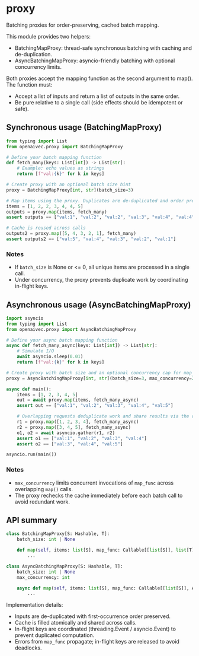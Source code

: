 # proxy

Batching proxies for order-preserving, cached batch mapping.

This module provides two helpers:

- BatchingMapProxy: thread-safe synchronous batching with caching and de-duplication.
- AsyncBatchingMapProxy: asyncio-friendly batching with optional concurrency limits.

Both proxies accept the mapping function as the second argument to map(). The function must:

- Accept a list of inputs and return a list of outputs in the same order.
- Be pure relative to a single call (side effects should be idempotent or safe).

## Synchronous usage (BatchingMapProxy)

```python
from typing import List
from openaivec.proxy import BatchingMapProxy

# Define your batch mapping function
def fetch_many(keys: List[int]) -> List[str]:
    # Example: echo values as strings
    return [f"val:{k}" for k in keys]

# Create proxy with an optional batch size hint
proxy = BatchingMapProxy[int, str](batch_size=3)

# Map items using the proxy. Duplicates are de-duplicated and order preserved.
items = [1, 2, 2, 3, 4, 4, 5]
outputs = proxy.map(items, fetch_many)
assert outputs == ["val:1", "val:2", "val:2", "val:3", "val:4", "val:4", "val:5"]

# Cache is reused across calls
outputs2 = proxy.map([5, 4, 3, 2, 1], fetch_many)
assert outputs2 == ["val:5", "val:4", "val:3", "val:2", "val:1"]
```

### Notes

- If `batch_size` is None or <= 0, all unique items are processed in a single call.
- Under concurrency, the proxy prevents duplicate work by coordinating in-flight keys.

## Asynchronous usage (AsyncBatchingMapProxy)

```python
import asyncio
from typing import List
from openaivec.proxy import AsyncBatchingMapProxy

# Define your async batch mapping function
async def fetch_many_async(keys: List[int]) -> List[str]:
    # Simulate I/O
    await asyncio.sleep(0.01)
    return [f"val:{k}" for k in keys]

# Create proxy with batch size and an optional concurrency cap for map_func calls
proxy = AsyncBatchingMapProxy[int, str](batch_size=3, max_concurrency=2)

async def main():
    items = [1, 2, 3, 4, 5]
    out = await proxy.map(items, fetch_many_async)
    assert out == ["val:1", "val:2", "val:3", "val:4", "val:5"]

    # Overlapping requests deduplicate work and share results via the cache
    r1 = proxy.map([1, 2, 3, 4], fetch_many_async)
    r2 = proxy.map([3, 4, 5], fetch_many_async)
    o1, o2 = await asyncio.gather(r1, r2)
    assert o1 == ["val:1", "val:2", "val:3", "val:4"]
    assert o2 == ["val:3", "val:4", "val:5"]

asyncio.run(main())
```

### Notes

- `max_concurrency` limits concurrent invocations of `map_func` across overlapping `map()` calls.
- The proxy rechecks the cache immediately before each batch call to avoid redundant work.

## API summary

```python
class BatchingMapProxy[S: Hashable, T]:
    batch_size: int | None

    def map(self, items: list[S], map_func: Callable[[list[S]], list[T]]) -> list[T]:
        ...

class AsyncBatchingMapProxy[S: Hashable, T]:
    batch_size: int | None
    max_concurrency: int

    async def map(self, items: list[S], map_func: Callable[[list[S]], Awaitable[list[T]]]) -> list[T]:
        ...
```

Implementation details:

- Inputs are de-duplicated with first-occurrence order preserved.
- Cache is filled atomically and shared across calls.
- In-flight keys are coordinated (threading.Event / asyncio.Event) to prevent duplicated computation.
- Errors from `map_func` propagate; in-flight keys are released to avoid deadlocks.
